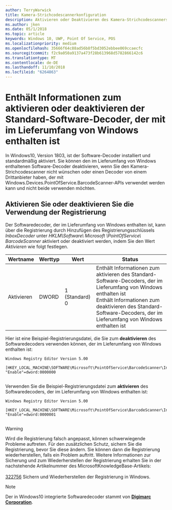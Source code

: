 ```yaml
---
author: TerryWarwick
title: Kamera-Strichcodescannerkonfiguration
description: Aktivieren oder Deaktivieren des Kamera-Strichcodescanners
ms.author: jken
ms.date: 05/1/2018
ms.topic: article
keywords: Windows 10, UWP, Point Of Service, POS
ms.localizationpriority: medium
ms.openlocfilehash: 35666f64c88ad56b8f5bd3052ebbee069ccaecfc
ms.sourcegitcommit: f2c9a050a9137a473f28b613968d5782866142c6
ms.translationtype: MT
ms.contentlocale: de-DE
ms.lasthandoff: 11/10/2018
ms.locfileid: "6264863"
---
```

# <a name="enable-or-disable-the-software-decoder-that-ships-with-windows"></a>Enthält Informationen zum aktivieren oder deaktivieren der Standard-Software-Decoder, der mit im Lieferumfang von Windows enthalten ist
In Windows10, Version 1803, ist der Software-Decoder installiert und standardmäßig aktiviert.  Sie können den im Lieferumfang von Windows enthaltenen Software-Decoder deaktivieren, wenn Sie den Kamera-Strichcodescanner nicht wünschen oder einen Decoder von einem Drittanbieter haben, der mit Windows.Devices.PointOfService.BarcodeScanner-APIs verwendet werden kann und nicht beide verwenden möchten.

## <a name="enable-or-disable-using-the-system-registry"></a>Aktivieren Sie oder deaktivieren Sie die Verwendung der Registrierung
Der Softwaredecoder, der im Lieferumfang von Windows enthalten ist, kann über die Registrierung durch Hinzufügen des Registrierungsschlüssels *InboxDecoder* unter *HKLM\Software\ Microsoft \PointOfService\ BarcodeScanner* aktiviert oder deaktiviert werden, indem Sie den Wert *Aktivieren* wie folgt festlegen.

| Wertname  | Werttyp | Wert | Status |
| ----------- | --------- | -------|--------|
| Aktivieren      | DWORD     | 1 (Standard)<br/>0 |  Enthält Informationen zum aktivieren des Standard-Software-Decoders, der im Lieferumfang von Windows enthalten ist <br/> Enthält Informationen zum deaktivieren des Standard-Software-Decoders, der im Lieferumfang von Windows enthalten ist |


Hier ist eine Beispiel-Registrierungsdatei, die Sie zum **deaktivieren** des Softwaredecoders verwenden können, der im Lieferumfang von Windows enthalten ist:

```
Windows Registry Editor Version 5.00

[HKEY_LOCAL_MACHINE\SOFTWARE\Microsoft\PointOfService\BarcodeScanner\InboxDecoder]
"Enable"=dword:0000000


```  
    
Verwenden Sie die Beispiel-Registrierungsdatei zum **aktivieren** des Softwaredecoders, der im Lieferumfang von Windows enthalten ist:

```
Windows Registry Editor Version 5.00

[HKEY_LOCAL_MACHINE\SOFTWARE\Microsoft\PointOfService\BarcodeScanner\InboxDecoder]
"Enable"=dword:0000001


```  

> [!Warning] 
> Wird die Registrierung falsch angepasst, können schwerwiegende Probleme auftreten.  Für den zusätzlichen Schutz, sichern Sie die Registrierung, bevor Sie diese ändern.  Sie können dann die Registrierung wiederherstellen, falls ein Problem auftritt.  Weitere Informationen zur Sicherung und zum Wiederherstellen der Registrierung erhalten Sie in der nachstehende Artikelnummer des MicrosoftKnowledgeBase-Artikels: <br/><br/> [322756](http://support.microsoft.com/kb/322756) Sichern und Wiederherstellen der Registrierung in Windows.

> [!NOTE]
> Der in Windows10 integrierte Softwaredecoder stammt von [**Digimarc Corporation**](https://www.digimarc.com/).
